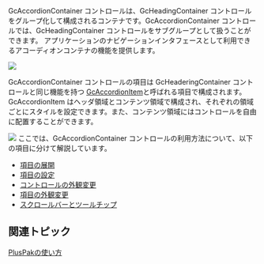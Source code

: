 GcAccordionContainer コントロールは、GcHeadingContainer コントロールをグループ化して構成されるコンテナです。GcAccordionContainer コントロールでは、GcHeadingContainer コントロールをサブグループとして扱うことができます。
アプリケーションのナビゲーションインタフェースとして利用できるアコーディオンコンテナの機能を提供します。

![](/DOCUMENT_SITE_LINK_PREFIX_HERE/document-site-files/images/06fadbb1-c461-433a-b385-ae4966e56069/images/gcaccordioncontainer.png)

GcAccordionContainer コントロールの項目は GcHeaderingContainer コントロールと同じ機能を持つ [GcAccordionItem](gcdocsite__documentlink?toc-item-id=a565e4e1-c917-443b-bf4d-baa4887be4d8)と呼ばれる項目で構成されます。
GcAccordionItem はヘッダ領域とコンテンツ領域で構成され、それぞれの領域ごとにスタイルを設定できます。また、コンテンツ領域にはコントロールを自由に配置することができます。

![](/DOCUMENT_SITE_LINK_PREFIX_HERE/document-site-files/images/06fadbb1-c461-433a-b385-ae4966e56069/images/gcaccordioncontainer.basic_outline01.png)
ここでは、GcAccordionContainer コントロールの利用方法について、以下の項目に分けて解説しています。

* [項目の展開](gcdocsite__documentlink?toc-item-id=60f648f4-33c7-4915-90c2-e252499b092e)
* [項目の設定](gcdocsite__documentlink?toc-item-id=84b88d26-08ea-4470-8a91-c937914f4e33)
* [コントロールの外観変更](gcdocsite__documentlink?toc-item-id=953906ae-14b6-4c7c-a8d7-6297982aed18)
* [項目の外観変更](gcdocsite__documentlink?toc-item-id=ef4f4888-d241-4de1-8cae-4d180b7b202a)
* [スクロールバーとツールチップ](gcdocsite__documentlink?toc-item-id=2ece5d6e-50f0-443d-bdbb-f012806dae6c)

## 関連トピック

[PlusPakの使い方](gcdocsite__documentlink?toc-item-id=f660d5eb-01cf-4c16-8edb-cac373cd0651)